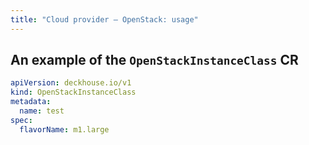 ```yaml
---
title: "Сloud provider — OpenStack: usage"
---
```


## An example of the `OpenStackInstanceClass` CR

```yaml
apiVersion: deckhouse.io/v1
kind: OpenStackInstanceClass
metadata:
  name: test
spec:
  flavorName: m1.large
```
